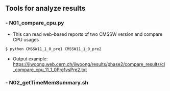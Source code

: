 ## Tools for analyze results  
###  - N01_compare_cpu.py  
 - This can read web-based reports of two CMSSW version and compare CPU usages  
```bash  
$ python CMSSW11_1_0_pre1 CMSSW11_1_0_pre2
```
 - Output example: https://jiwoong.web.cern.ch/jiwoong/results/phase2/compare_results/cl_compare_cpu_11_1_0Pre1vsPre2.txt  

###  - N02_getTimeMemSummary.sh   
